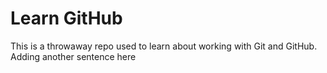 # Learn GitHub

This is a throwaway repo used to learn about working with Git and GitHub.
Adding another sentence here
